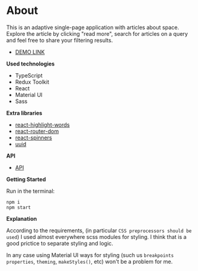 # About

This is an adaptive single-page application with articles about space.
Explore the article by clicking "read more", search for articles on a query and feel free to share your filtering results.

- [DEMO LINK](https://spa-articles.vercel.app/)

**Used technologies**

- TypeScript
- Redux Toolkit
- React
- Material UI
- Sass

**Extra libraries**

- [react-highlight-words](https://www.npmjs.com/package/react-highlight-words)
- [react-router-dom](https://www.npmjs.com/package/react-router-dom)
- [react-spinners](https://www.npmjs.com/package/react-spinners)
- [uuid](https://www.npmjs.com/package/uuid)

**API**

- [API](https://spaceflightnewsapi.net/)

**Getting Started**

Run in the terminal:

```
npm i
npm start
```

**Explanation**

According to the requirements, (in particular `CSS preprocessors should be used`) I used
almost everywhere scss modules for styling. I think that is a good prictice to separate styling and logic.

In any case using Material UI ways for styling (such us `breakpoints properties`, `theming`, `makeStyles()`, etc) won't be a problem for me.
